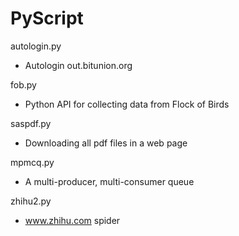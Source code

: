 # PyScript

autologin.py
- Autologin out.bitunion.org

fob.py
- Python API for collecting data from Flock of Birds

saspdf.py
- Downloading all pdf files in a web page

mpmcq.py
- A multi-producer, multi-consumer queue

zhihu2.py
- www.zhihu.com spider
